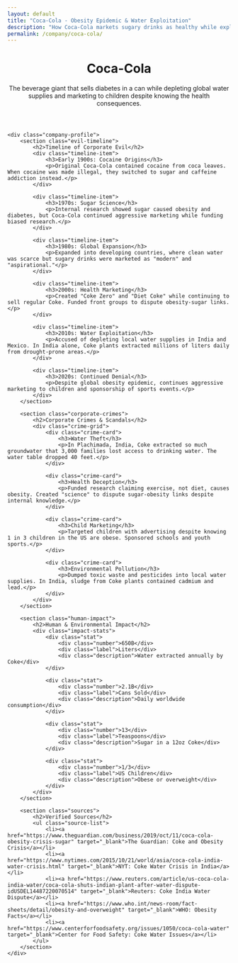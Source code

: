 ```yaml
---
layout: default
title: "Coca-Cola - Obesity Epidemic & Water Exploitation"
description: "How Coca-Cola markets sugary drinks as healthy while exploiting water resources and contributing to global obesity crisis"
permalink: /company/coca-cola/
---
```


<div class="index-page">
    <header class="page-header">
        <h1>Coca-Cola</h1>
        <p class="page-description">The beverage giant that sells diabetes in a can while depleting global water supplies and marketing to children despite knowing the health consequences.</p>
    </header>

    <div class="company-profile">
        <section class="evil-timeline">
            <h2>Timeline of Corporate Evil</h2>
            <div class="timeline-item">
                <h3>Early 1900s: Cocaine Origins</h3>
                <p>Original Coca-Cola contained cocaine from coca leaves. When cocaine was made illegal, they switched to sugar and caffeine addiction instead.</p>
            </div>

            <div class="timeline-item">
                <h3>1970s: Sugar Science</h3>
                <p>Internal research showed sugar caused obesity and diabetes, but Coca-Cola continued aggressive marketing while funding biased research.</p>
            </div>

            <div class="timeline-item">
                <h3>1980s: Global Expansion</h3>
                <p>Expanded into developing countries, where clean water was scarce but sugary drinks were marketed as "modern" and "aspirational."</p>
            </div>

            <div class="timeline-item">
                <h3>2000s: Health Marketing</h3>
                <p>Created "Coke Zero" and "Diet Coke" while continuing to sell regular Coke. Funded front groups to dispute obesity-sugar links.</p>
            </div>

            <div class="timeline-item">
                <h3>2010s: Water Exploitation</h3>
                <p>Accused of depleting local water supplies in India and Mexico. In India alone, Coke plants extracted millions of liters daily from drought-prone areas.</p>
            </div>

            <div class="timeline-item">
                <h3>2020s: Continued Denial</h3>
                <p>Despite global obesity epidemic, continues aggressive marketing to children and sponsorship of sports events.</p>
            </div>
        </section>

        <section class="corporate-crimes">
            <h2>Corporate Crimes & Scandals</h2>
            <div class="crime-grid">
                <div class="crime-card">
                    <h3>Water Theft</h3>
                    <p>In Plachimada, India, Coke extracted so much groundwater that 3,000 families lost access to drinking water. The water table dropped 40 feet.</p>
                </div>

                <div class="crime-card">
                    <h3>Health Deception</h3>
                    <p>Funded research claiming exercise, not diet, causes obesity. Created "science" to dispute sugar-obesity links despite internal knowledge.</p>
                </div>

                <div class="crime-card">
                    <h3>Child Marketing</h3>
                    <p>Targeted children with advertising despite knowing 1 in 3 children in the US are obese. Sponsored schools and youth sports.</p>
                </div>

                <div class="crime-card">
                    <h3>Environmental Pollution</h3>
                    <p>Dumped toxic waste and pesticides into local water supplies. In India, sludge from Coke plants contained cadmium and lead.</p>
                </div>
            </div>
        </section>

        <section class="human-impact">
            <h2>Human & Environmental Impact</h2>
            <div class="impact-stats">
                <div class="stat">
                    <div class="number">650B</div>
                    <div class="label">Liters</div>
                    <div class="description">Water extracted annually by Coke</div>
                </div>

                <div class="stat">
                    <div class="number">2.1B</div>
                    <div class="label">Cans Sold</div>
                    <div class="description">Daily worldwide consumption</div>
                </div>

                <div class="stat">
                    <div class="number">13</div>
                    <div class="label">Teaspoons</div>
                    <div class="description">Sugar in a 12oz Coke</div>
                </div>

                <div class="stat">
                    <div class="number">1/3</div>
                    <div class="label">US Children</div>
                    <div class="description">Obese or overweight</div>
                </div>
            </div>
        </section>

        <section class="sources">
            <h2>Verified Sources</h2>
            <ul class="source-list">
                <li><a href="https://www.theguardian.com/business/2019/oct/11/coca-cola-obesity-crisis-sugar" target="_blank">The Guardian: Coke and Obesity Crisis</a></li>
                <li><a href="https://www.nytimes.com/2015/10/21/world/asia/coca-cola-india-water-crisis.html" target="_blank">NYT: Coke Water Crisis in India</a></li>
                <li><a href="https://www.reuters.com/article/us-coca-cola-india-water/coca-cola-shuts-indian-plant-after-water-dispute-idUSDEL14487220070514" target="_blank">Reuters: Coke India Water Dispute</a></li>
                <li><a href="https://www.who.int/news-room/fact-sheets/detail/obesity-and-overweight" target="_blank">WHO: Obesity Facts</a></li>
                <li><a href="https://www.centerforfoodsafety.org/issues/1050/coca-cola-water" target="_blank">Center for Food Safety: Coke Water Issues</a></li>
            </ul>
        </section>
    </div>
</div>
